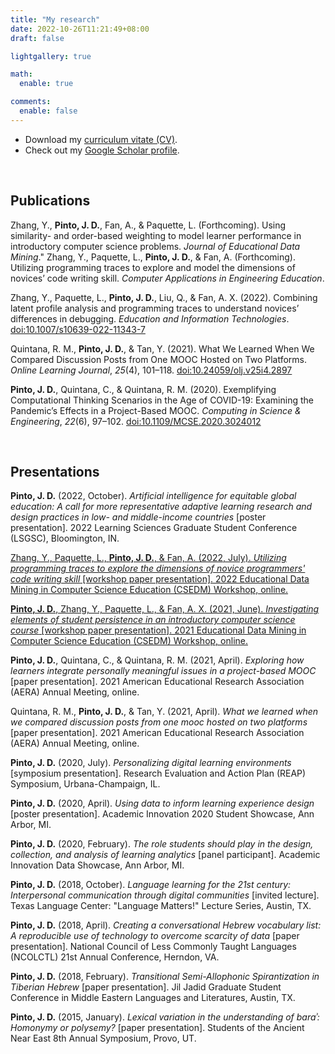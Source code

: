 ```yaml
---
title: "My research"
date: 2022-10-26T11:21:49+08:00
draft: false

lightgallery: true

math:
  enable: true

comments:
  enable: false
---
```


- Download my [curriculum vitate (CV)](/pinto-cv.pdf).
- Check out my [Google Scholar profile](https://scholar.google.com/citations?user=dzeXpP8AAAAJ).

</br>

## Publications

Zhang, Y., **Pinto, J. D.**, Fan, A., & Paquette, L. (Forthcoming). Using similarity- and order-based weighting to model learner performance in introductory computer science problems. *Journal of Educational Data Mining*."
Zhang, Y., Paquette, L., **Pinto, J. D.**, & Fan, A. (Forthcoming). Utilizing programming traces to explore and model the dimensions of novices’ code writing skill. *Computer Applications in Engineering Education*.

Zhang, Y., Paquette, L., **Pinto, J. D.**, Liu, Q., & Fan, A. X. (2022). Combining latent profile analysis and programming traces to understand novices’ differences in debugging. *Education and Information Technologies*. [doi:10.1007/s10639-022-11343-7](https://doi.org/10.1007/s10639-022-11343-7)

Quintana, R. M., **Pinto, J. D.**, & Tan, Y. (2021). What We Learned When We Compared Discussion Posts from One MOOC Hosted on Two Platforms. *Online Learning Journal*, *25*(4), 101–118. [doi:10.24059/olj.v25i4.2897](https://doi.org/10.24059/olj.v25i4.2897)

**Pinto, J. D.**, Quintana, C., & Quintana, R. M. (2020). Exemplifying Computational Thinking Scenarios in the Age of COVID-19: Examining the Pandemic’s Effects in a Project-Based MOOC. *Computing in Science & Engineering*, *22*(6), 97–102. [doi:10.1109/MCSE.2020.3024012](https://doi.org/10.1109/MCSE.2020.3024012)

</br>

## Presentations

**Pinto, J. D.** (2022, October). *Artificial intelligence for equitable global education: A call for more representative adaptive learning research and design practices in low- and middle-income countries* [poster presentation]. 2022 Learning Sciences Graduate Student Conference (LSGSC), Bloomington, IN.

[Zhang, Y., Paquette, L., **Pinto, J. D.**, & Fan, A. (2022, July). *Utilizing programming traces to explore the dimensions of novice programmers' code writing skill* [workshop paper presentation]. 2022 Educational Data Mining in Computer Science Education (CSEDM) Workshop, online.](https://doi.org/10.5281/zenodo.6983207)

[**Pinto, J. D.**, Zhang, Y., Paquette, L., & Fan, A. X. (2021, June). *Investigating elements of student persistence in an introductory computer science course* [workshop paper presentation]. 2021 Educational Data Mining in Computer Science Education (CSEDM) Workshop, online.](http://ceur-ws.org/Vol-3051/CSEDM_2.pdf)

**Pinto, J. D.**, Quintana, C., & Quintana, R. M. (2021, April). *Exploring how learners integrate personally meaningful issues in a project-based MOOC* [paper presentation]. 2021 American Educational Research Association (AERA) Annual Meeting, online.

Quintana, R. M., **Pinto, J. D.**, & Tan, Y. (2021, April). *What we learned when we compared discussion posts from one mooc hosted on two platforms* [paper presentation]. 2021 American Educational Research Association (AERA) Annual Meeting, online.

**Pinto, J. D.** (2020, July). *Personalizing digital learning environments* [symposium presentation]. Research Evaluation and Action Plan (REAP) Symposium, Urbana-Champaign, IL.

**Pinto, J. D.** (2020, April). *Using data to inform learning experience design* [poster presentation]. Academic Innovation 2020 Student Showcase, Ann Arbor, MI.

**Pinto, J. D.** (2020, February). *The role students should play in the design, collection, and analysis of learning analytics* [panel participant]. Academic Innovation Data Showcase, Ann Arbor, MI.

**Pinto, J. D.** (2018, October). *Language learning for the 21st century: Interpersonal communication through digital communities* [invited lecture]. Texas Language Center: "Language Matters!" Lecture Series, Austin, TX.

**Pinto, J. D.** (2018, April). *Creating a conversational Hebrew vocabulary list: A reproducible use of technology to overcome scarcity of data* [paper presentation]. National Council of Less Commonly Taught Languages (NCOLCTL) 21st Annual Conference, Herndon, VA.

**Pinto, J. D.** (2018, February). *Transitional Semi-Allophonic Spirantization in Tiberian Hebrew* [paper presentation]. Jil Jadid Graduate Student Conference in Middle Eastern Languages and Literatures, Austin, TX.

**Pinto, J. D.** (2015, January). *Lexical variation in the understanding of *baraʾ*: Homonymy or polysemy?* [paper presentation]. Students of the Ancient Near East 8th Annual Symposium, Provo, UT.

</br>
